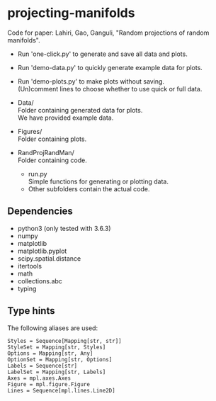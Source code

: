 # projecting-manifolds
Code for paper: Lahiri, Gao, Ganguli, "Random projections of random manifolds".

* Run 'one-click.py' to generate and save all data and plots.  

* Run 'demo-data.py' to quickly generate example data for plots.  

* Run 'demo-plots.py' to make plots without saving.  
  (Un)comment lines to choose whether to use quick or full data.

* Data/  
  Folder containing generated data for plots.  
  We have provided example data.

* Figures/  
  Folder containing plots.

* RandProjRandMan/  
  Folder containing code.  
  * run.py  
    Simple functions for generating or plotting data.
  * Other subfolders contain the actual code.

## Dependencies

* python3 (only tested with 3.6.3)
* numpy
* matplotlib
* matplotlib.pyplot
* scipy.spatial.distance
* itertools
* math
* collections.abc
* typing

## Type hints

The following aliases are used:

    Styles = Sequence[Mapping[str, str]]
    StyleSet = Mapping[str, Styles]
    Options = Mapping[str, Any]
    OptionSet = Mapping[str, Options]
    Labels = Sequence[str]
    LabelSet = Mapping[str, Labels]
    Axes = mpl.axes.Axes
    Figure = mpl.figure.Figure
    Lines = Sequence[mpl.lines.Line2D]

